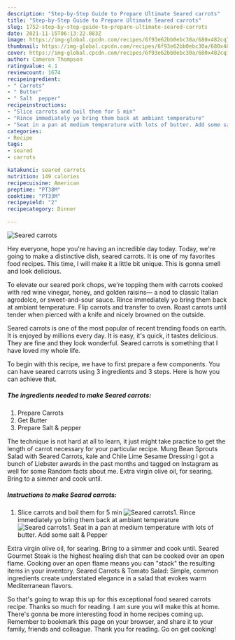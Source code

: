 ```yaml
---
description: "Step-by-Step Guide to Prepare Ultimate Seared carrots"
title: "Step-by-Step Guide to Prepare Ultimate Seared carrots"
slug: 1752-step-by-step-guide-to-prepare-ultimate-seared-carrots
date: 2021-11-15T06:13:22.083Z
image: https://img-global.cpcdn.com/recipes/6f93e62bb0ebc30a/680x482cq70/seared-carrots-recipe-main-photo.jpg
thumbnail: https://img-global.cpcdn.com/recipes/6f93e62bb0ebc30a/680x482cq70/seared-carrots-recipe-main-photo.jpg
cover: https://img-global.cpcdn.com/recipes/6f93e62bb0ebc30a/680x482cq70/seared-carrots-recipe-main-photo.jpg
author: Cameron Thompson
ratingvalue: 4.1
reviewcount: 1674
recipeingredient:
- " Carrots"
- " Butter"
- " Salt  pepper"
recipeinstructions:
- "Slice carrots and boil them for 5 min"
- "Rince immediately yo bring them back at ambiant temperature"
- "Seat in a pan at medium temperature with lots of butter. Add some salt &amp; Pepper"
categories:
- Recipe
tags:
- seared
- carrots

katakunci: seared carrots 
nutrition: 149 calories
recipecuisine: American
preptime: "PT38M"
cooktime: "PT33M"
recipeyield: "2"
recipecategory: Dinner

---
```



![Seared carrots](https://img-global.cpcdn.com/recipes/6f93e62bb0ebc30a/680x482cq70/seared-carrots-recipe-main-photo.jpg)

Hey everyone, hope you're having an incredible day today. Today, we're going to make a distinctive dish, seared carrots. It is one of my favorites food recipes. This time, I will make it a little bit unique. This is gonna smell and look delicious.

To elevate our seared pork chops, we&#39;re topping them with carrots cooked with red wine vinegar, honey, and golden raisins— a nod to classic Italian agrodolce, or sweet-and-sour sauce. Rince immediately yo bring them back at ambiant temperature. Flip carrots and transfer to oven. Roast carrots until tender when pierced with a knife and nicely browned on the outside.

Seared carrots is one of the most popular of recent trending foods on earth. It is enjoyed by millions every day. It is easy, it's quick, it tastes delicious. They are fine and they look wonderful. Seared carrots is something that I have loved my whole life.


To begin with this recipe, we have to first prepare a few components. You can have seared carrots using 3 ingredients and 3 steps. Here is how you can achieve that.

<!--inarticleads1-->

##### The ingredients needed to make Seared carrots:

1. Prepare  Carrots
1. Get  Butter
1. Prepare  Salt &amp; pepper


The technique is not hard at all to learn, it just might take practice to get the length of carrot necessary for your particular recipe. Mung Bean Sprouts Salad with Seared Carrots, kale and Chile Lime Sesame Dressing I got a bunch of Liebster awards in the past months and tagged on Instagram as well for some Random facts about me. Extra virgin olive oil, for searing. Bring to a simmer and cook until. 

<!--inarticleads2-->

##### Instructions to make Seared carrots:

1. Slice carrots and boil them for 5 min
<img src="https://img-global.cpcdn.com/steps/67d028c73f0f18af/160x128cq70/seared-carrots-recipe-step-1-photo.jpg" alt="Seared carrots">1. Rince immediately yo bring them back at ambiant temperature
<img src="https://img-global.cpcdn.com/steps/61a63c201669e1c8/160x128cq70/seared-carrots-recipe-step-2-photo.jpg" alt="Seared carrots">1. Seat in a pan at medium temperature with lots of butter. Add some salt &amp; Pepper


Extra virgin olive oil, for searing. Bring to a simmer and cook until. Seared Gourmet Steak is the highest healing dish that can be cooked over an open flame. Cooking over an open flame means you can &#34;stack&#34; the resulting items in your inventory. Seared Carrots &amp; Tomato Salad: Simple, common ingredients create understated elegance in a salad that evokes warm Mediterranean flavors. 

So that's going to wrap this up for this exceptional food seared carrots recipe. Thanks so much for reading. I am sure you will make this at home. There's gonna be more interesting food in home recipes coming up. Remember to bookmark this page on your browser, and share it to your family, friends and colleague. Thank you for reading. Go on get cooking!
